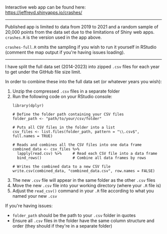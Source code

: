 Interactive web app can be found here: https://jeffreyd.shinyapps.io/crashes/

___

Published app is limited to data from 2019 to 2021 and a random sample of 20,000 points from the data set due to the limitations of Shiny web apps. `crashes.R` is the version used in the app above.

`crashes-full.R` omits the sampling if you wish to run it yourself in RStudio (comment the map output if you're having issues loading).

___

I have split the full data set (2014-2023) into zipped `.csv` files for each year to get under the GitHub file size limit. 

In order to combine these into the full data set (or whatever years you wish):
  1. Unzip the compressed `.csv` files in a separate folder
  2. Run the following code on your RStudio console:
     ```
     library(dplyr)
      
     # Define the folder path containing your CSV files
     folder_path <- "path/to/your/csv/folder"
      
     # Puts all CSV files in the folder into a list
     csv_files <- list.files(folder_path, pattern = "\\.csv$", full.names = TRUE)
      
     # Reads and combines all the CSV files into one data frame
     combined_data <- csv_files %>%
       lapply(read.csv) %>%     # Read each CSV file into a data frame
       bind_rows()              # Combine all data frames by rows
      
     # Writes the combined data to a new CSV file
     write.csv(combined_data, "combined_data.csv", row.names = FALSE)
     ```
  3. The new `.csv` file will appear in the same folder as the other `.csv` files
  4. Move the new `.csv` file into your working directory (where your `.R` file is)
  5. Adjust the `read_csv()` command in your `.R` file according to what you named your new `.csv`

If you're having issues:
- `folder_path` should be the path to your `.csv` folder in quotes
- Ensure all `.csv` files in the folder have the same column structure and order (they should if they're in a separate folder)
